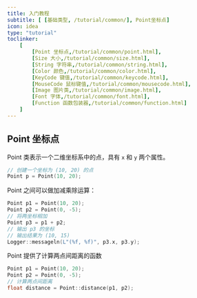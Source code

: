 ```yaml
---
title: 入门教程
subtitle: [ [基础类型, /tutorial/common/], Point坐标点]
icon: idea
type: "tutorial"
toclinker: 
    [
        [Point 坐标点,/tutorial/common/point.html],
        [Size 大小,/tutorial/common/size.html],
        [String 字符串,/tutorial/common/string.html],
        [Color 颜色,/tutorial/common/color.html],
        [KeyCode 键值,/tutorial/common/keycode.html],
        [MouseCode 鼠标键值,/tutorial/common/mousecode.html],
        [Image 图片类,/tutorial/common/image.html],
        [Font 字体,/tutorial/common/font.html],
        [Function 函数包装器,/tutorial/common/function.html]
    ]
---
```


## Point 坐标点

Point 类表示一个二维坐标系中的点，具有 `x` 和 `y` 两个属性。

```cpp
// 创建一个坐标为 (10, 20) 的点
Point p = Point(10, 20);
```

Point 之间可以做加减乘除运算：

```cpp
Point p1 = Point(10, 20);
Point p2 = Point(0, -5);
// 将两坐标相加
Point p3 = p1 + p2;
// 输出 p3 的坐标
// 输出结果为 (10, 15)
Logger::messageln(L"(%f, %f)", p3.x, p3.y);
```

Point 提供了计算两点间距离的函数

```cpp
Point p1 = Point(10, 20);
Point p2 = Point(0, -5);
// 计算两点间距离
float distance = Point::distance(p1, p2);
```
